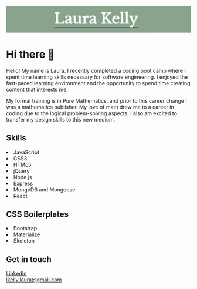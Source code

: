 <p align="center">
<img src="https://github.com/laurakelly1/laurakelly1/blob/main/image/title-image.png" />
</p>
<h1>Hi there 👋</h1>

Hello! My name is Laura. I recently completed a coding boot camp where I spent time learning skills necessary for software engineering. I enjoyed the fast-paced learning environment and the opportunity to spend time creating content that interests me. 

My formal training is in Pure Mathematics, and prior to this career change I was a mathematics publisher. My love of math drew me to a career in coding due to the logical problem-solving aspects. I also am excited to transfer my design skills to this new medium. 

<h2>Skills</h2>
<li>JavaScript</li>
<li>CSS3</li>
<li>HTML5</li>
<li>jQuery</li>
<li>Node.js</li>
<li>Express</li>
<li>MongoDB and Mongoose</li>
<li>React</li>

<h2>CSS Boilerplates</h2>
<li>Bootstrap</li>
<li>Materialize</li>
<li>Skeleton</li>

<h2>Get in touch</h2>
<a href="https://www.linkedin.com/in/lkelly-laura">LinkedIn</a><br/>
<a href="mailto:lkelly.laura@gmail.com">lkelly.laura@gmail.com</a>


